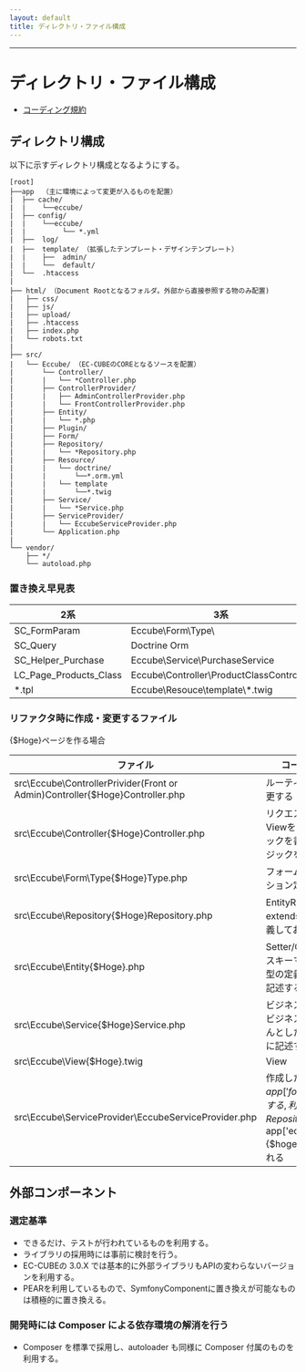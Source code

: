 ```yaml
---
layout: default
title: ディレクトリ・ファイル構成
---
```


---

# ディレクトリ・ファイル構成

* [コーディング規約](https://github.com/EC-CUBE/ec-cube/wiki/%E3%82%B3%E3%83%BC%E3%83%87%E3%82%A3%E3%83%B3%E3%82%B0%E8%A6%8F%E7%B4%84)

## ディレクトリ構成

以下に示すディレクトリ構成となるようにする。

```
[root]
├──app  （主に環境によって変更が入るものを配置）
|  ├── cache/
|  |    └──eccube/
|  ├── config/
|  |    └──eccube/
|  |         └── *.yml
|  ├──  log/
|  ├──  template/ （拡張したテンプレート・デザインテンプレート）
|  |    ├──  admin/
|  |    └──  default/
|  └──  .htaccess
|
├── html/ （Document Rootとなるフォルダ。外部から直接参照する物のみ配置)
|   ├── css/
|   ├── js/
|   ├── upload/
|   ├── .htaccess
|   ├── index.php
|   └── robots.txt
|
├── src/
|   └── Eccube/ （EC-CUBEのCOREとなるソースを配置）
|       └── Controller/
|       |   └── *Controller.php
|       ├── ControllerProvider/
|       |   ├── AdminControllerProvider.php
|       |   └── FrontControllerProvider.php
|       ├── Entity/
|       |   └── *.php
|       ├── Plugin/
|       ├── Form/
|       ├── Repository/
|       |   └── *Repository.php
|       ├── Resource/
|       |   └── doctrine/
|       |       └──*.orm.yml
|       |   └── template
|       |       └──*.twig
|       ├── Service/
|       |   └── *Service.php
|       ├── ServiceProvider/
|       |   └── EccubeServiceProvider.php
|       └── Application.php
|
└── vendor/
    ├── */
    └── autoload.php
```


### 置き換え早見表

| 2系                    | 3系                                      |
|------------------------|------------------------------------------|
| SC_FormParam           | Eccube\Form\Type\                        |
| SC_Query               | Doctrine Orm                              |
| SC\_Helper\_Purchase     | Eccube\Service\PurchaseService           |
| LC\_Page\_Products\_Class | Eccube\Controller\ProductClassController |
| *.tpl                  | Eccube\Resouce\template\\*.twig                       |


### リファクタ時に作成・変更するファイル
{$Hoge}ページを作る場合

| ファイル | コーディング内容 |
|-----|------|
| src\Eccube\ControllerPrivider\(Front or Admin)Controller\{$Hoge}Controller.php | ルーティングを追加・変更する |
| src\Eccube\Controller\{$Hoge}Controller.php  | リクエストを受けて、Viewを出し分けるロジックを書く、 ビジネスロジックをもたない |
| src\Eccube\Form\Type\{$Hoge}Type.php | フォーム項目とバリデーション定義を作成する |
| src\Eccube\Repository\{$Hoge}Repository.php |  EntityRepositoryをextendsしたClassを定義しておく |
| src\Eccube\Entity\{$Hoge}.php | Setter/Getterを記述, DBスキーマと紐づくため、型の定義などをしっかり記述する|
| src\Eccube\Service\{$Hoge}Service.php | ビジネスロジックを書く ビジネスロジックはちゃんとしたOOPとなるように記述する |
| src\Eccube\View\{$Hoge}.twig |  View |
| src\Eccube\ServiceProvider\EccubeServiceProvider.php | 作成したForm\Typeを$app['form.types']に記述する, 利用するRepositoryを$app['eccube.repository.{$hoge}']としてDICにいれる |

## 外部コンポーネント

### 選定基準

* できるだけ、テストが行われているものを利用する。
* ライブラリの採用時には事前に検討を行う。
* EC-CUBEの 3.0.X では基本的に外部ライブラリもAPIの変わらないバージョンを利用する。
* PEARを利用しているもので、SymfonyComponentに置き換えが可能なものは積極的に置き換える。

### 開発時には Composer による依存環境の解消を行う

* Composer を標準で採用し、autoloader も同様に Composer 付属のものを利用する。
